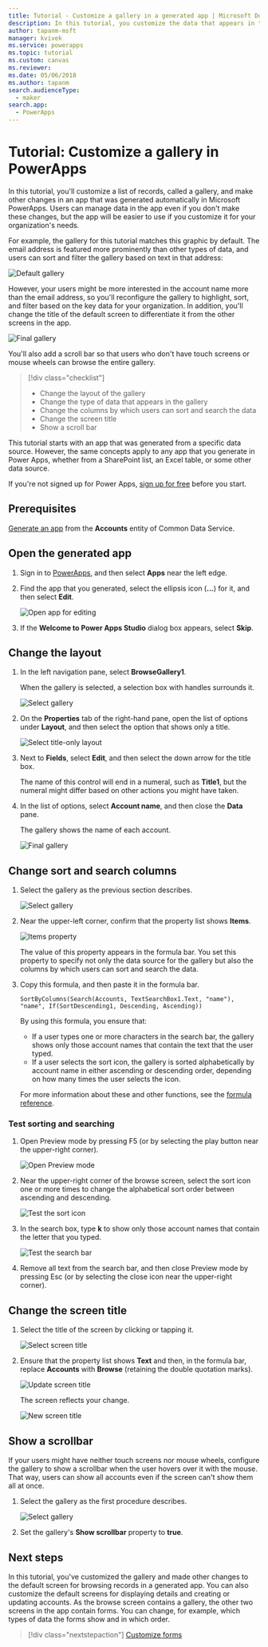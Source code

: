 ```yaml
---
title: Tutorial - Customize a gallery in a generated app | Microsoft Docs
description: In this tutorial, you customize the data that appears in the gallery and other elements of an app that was generated automatically in PowerApps.
author: tapanm-msft
manager: kvivek
ms.service: powerapps
ms.topic: tutorial
ms.custom: canvas
ms.reviewer: 
ms.date: 05/06/2018
ms.author: tapanm
search.audienceType: 
  - maker
search.app: 
  - PowerApps
---
```

# Tutorial: Customize a gallery in PowerApps

In this tutorial, you'll customize a list of records, called a gallery, and make other changes in an app that was generated automatically in Microsoft PowerApps. Users can manage data in the app even if you don't make these changes, but the app will be easier to use if you customize it for your organization's needs.

For example, the gallery for this tutorial matches this graphic by default. The email address is featured more prominently than other types of data, and users can sort and filter the gallery based on text in that address:

![Default gallery](./media/customize-layout-sharepoint/gallery-before.png)

However, your users might be more interested in the account name more than the email address, so you'll reconfigure the gallery to highlight, sort, and filter based on the key data for your organization. In addition, you'll change the title of the default screen to differentiate it from the other screens in the app.

![Final gallery](./media/customize-layout-sharepoint/gallery-after.png)

You'll also add a scroll bar so that users who don't have touch screens or mouse wheels can browse the entire gallery.

> [!div class="checklist"]
> * Change the layout of the gallery
> * Change the type of data that appears in the gallery
> * Change the columns by which users can sort and search the data
> * Change the screen title
> * Show a scroll bar

This tutorial starts with an app that was generated from a specific data source. However, the same concepts apply to any app that you generate in Power Apps, whether from a SharePoint list, an Excel table, or some other data source.

If you're not signed up for Power Apps, [sign up for free](https://make.powerapps.com?utm_source=padocs&utm_medium=linkinadoc&utm_campaign=referralsfromdoc) before you start.

## Prerequisites

[Generate an app](data-platform-create-app.md) from the **Accounts** entity of Common Data Service.

## Open the generated app

1. Sign in to [PowerApps](https://make.powerapps.com?utm_source=padocs&utm_medium=linkinadoc&utm_campaign=referralsfromdoc), and then select **Apps** near the left edge.

1. Find the app that you generated, select the ellipsis icon (**...**) for it, and then select **Edit**.

    ![Open app for editing](./media/customize-layout-sharepoint/open-app.png)

1. If the **Welcome to Power Apps Studio** dialog box appears, select **Skip**.

## Change the layout

1. In the left navigation pane, select **BrowseGallery1**.

    When the gallery is selected, a selection box with handles surrounds it.

    ![Select gallery](media/customize-layout-sharepoint/select-gallery-1.png)

1. On the **Properties** tab of the right-hand pane, open the list of options under **Layout**, and then select the option that shows only a title.

    ![Select title-only layout](./media/customize-layout-sharepoint/choose-layout.png)

1. Next to **Fields**, select **Edit**, and then select the down arrow for the title box.

    The name of this control will end in a numeral, such as **Title1**, but the numeral might differ based on other actions you might have taken.

1. In the list of options, select **Account name**, and then close the **Data** pane.

    The gallery shows the name of each account.

    ![Final gallery](./media/customize-layout-sharepoint/final-gallery.png)

## Change sort and search columns

1. Select the gallery as the previous section describes.

    ![Select gallery](./media/customize-layout-sharepoint/select-gallery-title.png)

1. Near the upper-left corner, confirm that the property list shows **Items**.

    ![Items property](./media/customize-layout-sharepoint/items-property.png)

    The value of this property appears in the formula bar. You set this property to specify not only the data source for the gallery but also the columns by which users can sort and search the data.

1. Copy this formula, and then paste it in the formula bar.

    ```SortByColumns(Search(Accounts, TextSearchBox1.Text, "name"), "name", If(SortDescending1, Descending, Ascending))```

    By using this formula, you ensure that:

    * If a user types one or more characters in the search bar, the gallery shows only those account names that contain the text that the user typed.
    * If a user selects the sort icon, the gallery is sorted alphabetically by account name in either ascending or descending order, depending on how many times the user selects the icon.

     For more information about these and other functions, see the [formula reference](formula-reference.md).

### Test sorting and searching

1. Open Preview mode by pressing F5 (or by selecting the play button near the upper-right corner).

    ![Open Preview mode](./media/customize-layout-sharepoint/open-preview.png)

1. Near the upper-right corner of the browse screen, select the sort icon one or more times to change the alphabetical sort order between ascending and descending.

    ![Test the sort icon](./media/customize-layout-sharepoint/sort-button.png)

1. In the search box, type **k** to show only those account names that contain the letter that you typed.

    ![Test the search bar](./media/customize-layout-sharepoint/test-filter.png)

1. Remove all text from the search bar, and then close Preview mode by pressing Esc (or by selecting the close icon near the upper-right corner).

## Change the screen title

1. Select the title of the screen by clicking or tapping it.

    ![Select screen title](./media/customize-layout-sharepoint/select-title.png)

1. Ensure that the property list shows **Text** and then, in the formula bar, replace **Accounts** with **Browse** (retaining the double quotation marks).

    ![Update screen title](./media/customize-layout-sharepoint/change-screen-title.png)

    The screen reflects your change.

    ![New screen title](./media/customize-layout-sharepoint/new-screen-title.png)

## Show a scrollbar

If your users might have neither touch screens nor mouse wheels, configure the gallery to show a scrollbar when the user hovers over it with the mouse. That way, users can show all accounts even if the screen can't show them all at once.

1. Select the gallery as the first procedure describes.

    ![Select gallery](./media/customize-layout-sharepoint/select-gallery-sorted.png)

1. Set the gallery's **Show scrollbar** property to **true**.

## Next steps

In this tutorial, you've customized the gallery and made other changes to the default screen for browsing records in a generated app. You can also customize the default screens for displaying details and creating or updating accounts. As the browse screen contains a gallery, the other two screens in the app contain forms. You can change, for example, which types of data the forms show and in which order.

> [!div class="nextstepaction"]
> [Customize forms](customize-forms-sharepoint.md)
